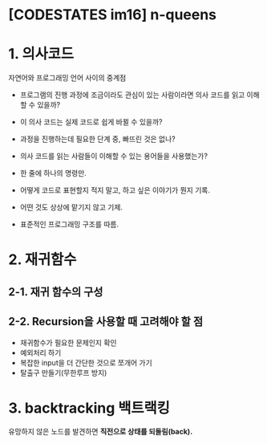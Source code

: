 # [CODESTATES im16] n-queens

# 1. 의사코드

자연어와 프로그래밍 언어 사이의 중계점

* 프로그램의 진행 과정에 조금이라도 관심이 있는 사람이라면 의사 코드를 읽고 이해할 수 있을까?
* 이 의사 코드는 실제 코드로 쉽게 바뀔 수 있을까?
* 과정을 진행하는데 필요한 단계 중, 빠뜨린 것은 없나?
* 의사 코드를 읽는 사람들이 이해할 수 있는 용어들을 사용했는가?

  

* 한 줄에 하나의 명령만.
* 어떻게 코드로 표현할지 적지 말고, 하고 싶은 이야기가 뭔지 기록.
* 어떤 것도 상상에 맡기지 않고 기제.
* 표준적인 프로그래밍 구조를 따름.

  

# 2. 재귀함수

## 2-1. 재귀 함수의 구성





## 2-2. Recursion을 사용할 때 고려해야 할 점

* 재귀함수가 필요한 문제인지 확인
* 예외처리 하기
* 복잡한 input을 더 간단한 것으로 쪼개어 가기
* 탈출구 만들기(무한루프 방지)

  

# 3. backtracking 백트랙킹

유망하지 않은 노드를 발견하면 **직전으로 상태를 되돌림(back).**

